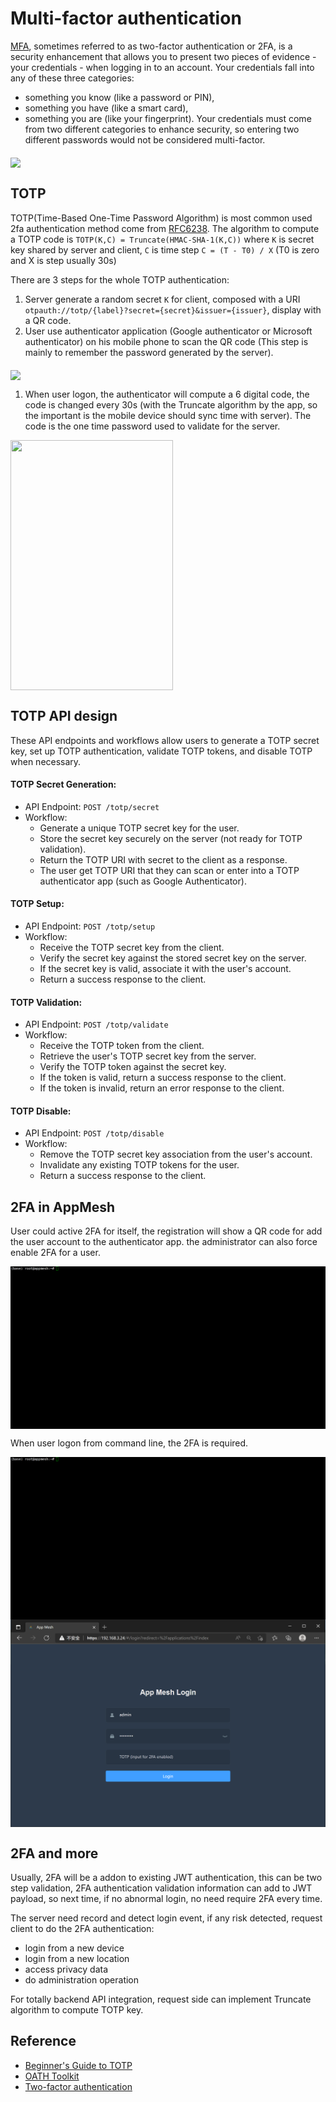# Multi-factor authentication

[MFA](https://www.nist.gov/back-basics-multi-factor-authentication), sometimes referred to as two-factor authentication or 2FA, is a security enhancement that allows you to present two pieces of evidence - your credentials - when logging in to an account. Your credentials fall into any of these three categories:

- something you know (like a password or PIN),
- something you have (like a smart card),
- something you are (like your fingerprint).
  Your credentials must come from two different categories to enhance security, so entering two different passwords would not be considered multi-factor.

<img src="https://www.nist.gov/sites/default/files/styles/480_x_480_limit/public/images/2019/09/25/multifactor-authentificaton.png" align="middle" />

## TOTP

TOTP(Time-Based One-Time Password Algorithm) is most common used 2fa authentication method come from [RFC6238](https://www.rfc-editor.org/info/rfc6238).
The algorithm to compute a TOTP code is `TOTP(K,C) = Truncate(HMAC-SHA-1(K,C))` where `K` is secret key shared by server and client, `C` is time step `C = (T - T0) / X` (T0 is zero and X is step usually 30s)

There are 3 steps for the whole TOTP authentication:

1. Server generate a random secret `K` for client, composed with a URI `otpauth://totp/{label}?secret={secret}&issuer={issuer}`, display with a QR code.
2. User use authenticator application (Google authenticator or Microsoft authenticator) on his mobile phone to scan the QR code (This step is mainly to remember the password generated by the server).

<img src="https://jacob.jkrall.net/otpauthexample.png" align="middle" />

1. When user logon, the authenticator will compute a 6 digital code, the code is changed every 30s (with the Truncate algorithm by the app, so the important is the mobile device should sync time with server). The code is the one time password used to validate for the server.

<img src="https://davidwalsh.name/demo/2fa-google-auth.png" width="260" height="400" align="middle" />

## TOTP API design

These API endpoints and workflows allow users to generate a TOTP secret key, set up TOTP authentication, validate TOTP tokens, and disable TOTP when necessary.

#### TOTP Secret Generation:

- API Endpoint: `POST /totp/secret`
- Workflow:
  - Generate a unique TOTP secret key for the user.
  - Store the secret key securely on the server (not ready for TOTP validation).
  - Return the TOTP URI with secret to the client as a response.
  - The user get TOTP URI that they can scan or enter into a TOTP authenticator app (such as Google Authenticator).

#### TOTP Setup:

- API Endpoint: `POST /totp/setup`
- Workflow:
  - Receive the TOTP secret key from the client.
  - Verify the secret key against the stored secret key on the server.
  - If the secret key is valid, associate it with the user's account.
  - Return a success response to the client.

#### TOTP Validation:

- API Endpoint: `POST /totp/validate`
- Workflow:
  - Receive the TOTP token from the client.
  - Retrieve the user's TOTP secret key from the server.
  - Verify the TOTP token against the secret key.
  - If the token is valid, return a success response to the client.
  - If the token is invalid, return an error response to the client.

#### TOTP Disable:

- API Endpoint: `POST /totp/disable`
- Workflow:
  - Remove the TOTP secret key association from the user's account.
  - Invalidate any existing TOTP tokens for the user.
  - Return a success response to the client.

## 2FA in AppMesh

User could active 2FA for itself, the registration will show a QR code for add the user account to the authenticator app. the administrator can also force enable 2FA for a user.

<div align=center><img src="https://raw.githubusercontent.com/laoshanxi/picture/master/wiki/2fa_qrcode.gif" align=center /></div>

When user logon from command line, the 2FA is required.

<div align=center><img src="https://raw.githubusercontent.com/laoshanxi/picture/master/wiki/2fa_clin.gif" align=center /></div>

<div align=center><img src="https://raw.githubusercontent.com/laoshanxi/picture/master/wiki/2fa_web_logon.png" align=center /></div>

## 2FA and more

Usually, 2FA will be a addon to existing JWT authentication, this can be two step validation, 2FA authentication validation information can add to JWT payload, so next time, if no abnormal login, no need require 2FA every time.

The server need record and detect login event, if any risk detected, request client to do the 2FA authentication:

- login from a new device
- login from a new location
- access privacy data
- do administration operation

For totally backend API integration, request side can implement Truncate algorithm to compute TOTP key.

## Reference

- [Beginner's Guide to TOTP](https://jacob.jkrall.net/totp)
- [OATH Toolkit](https://www.nongnu.org/oath-toolkit/liboath-api/liboath-oath.h.html)
- [Two-factor authentication](https://vorbrodt.blog/2019/03/20/two-factor-authentication/)
